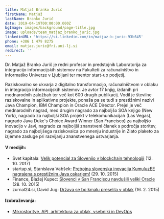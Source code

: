 ```yaml
---
title: Matjaž Branko Jurič
firstName: Matjaž
lastName: Branko Jurič
date: 2019-04-19T00:00:00.000Z
bgImage: images/background/page-title.jpg
image: uploads/team_matjaz_branko_juric.jpg
linkedinURL: 'https://si.linkedin.com/in/matjaz-b-juric-93b645'
phone: +386 1 479 8275
email: matjaz.juric@fri.uni-lj.si
redirect: ''
---
```

Dr. Matjaž Branko Jurič je redni profesor in predstojnik Laboratorija za integracijo informacijskih sistemov na Fakulteti za računalništvo in informatiko Univerze v Ljubljani ter mentor start-up podjetij. 

Raziskovalno se ukvarja z digitalno transformacijo, računalništvom v oblaku in integracijo informacijskih sistemov. Je avtor 17 knjig, izdanih pri mednarodnih založbah ter več kot 600 drugih publikacij. Vodil je številne raziskovalne in aplikativne projekte, ponaša pa se tudi s prestižnimi nazivi Java Champion, IBM Champion in Oracle ACE Director. Prejel je več mednarodnih nagrad, med drugim nagrado za najboljšo SOA knjigo (New York), nagrado za najboljši SOA projekt v telekomunikacijah (Las Vegas), nagrado Java Duke's Choice Award Winner (San Francisco) za najboljšo inovacijo v Javi, nagrado za najboljši znanstveni članek s področja storitev, nagrado za najboljšega raziskovalca po mnenju industrije in Zlato plaketo za izjemne zasluge pri razvijanju znanstvenega ustvarjanja.

#### V medijih:

* Svet kapitala: [Velik potencial za Slovenijo v blockchain tehnologiji](https://svetkapitala.delo.si/aktualno/velik-potencial-za-slovenijo-v-blockchain-tehnologiji-128691) (12. 10. 2017)
* startup.si, Stanislava Vabšek: [Prebojna slovenska inovacija KumuluzEE nagrajena s prestižnim Java oskarjem!](https://www.startup.si/sl-si/novica/181/prebojna-slovenska-inovacija-kumuluzee-nagrajena-s-prestiznim-java-oskarjem-) (29. 10. 2015)
* Finance, Blažej Kupec: [Slovenci v San Franciscu navdušili veliki Oracle](https://posel2030.finance.si/8837608) (28. 10. 2015)
* zurnal24.si, David Jug: [Država se bo kmalu preselila v oblak](https://www.zurnal24.si/slovenija/drzava-se-bo-kmalu-preselila-v-oblak-245225) (16. 2. 2015)

#### Izobraževanja:

* [Mikrostoritve, API, arhitektura za oblak, vsebniki in DevOps](https://akademijafri.si/izobrazevanja/za-podjetja/mikrostoritve_api_arhitektura_za_oblak_vsebniki_in_devops/)
